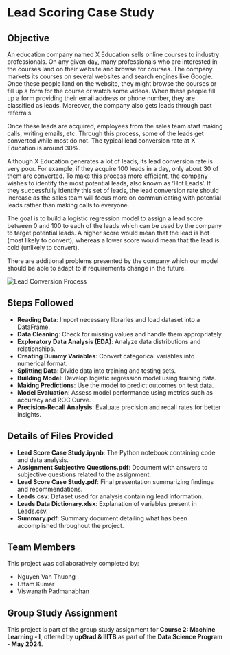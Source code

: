 # Lead Scoring Case Study

## Objective

An education company named X Education sells online courses to industry professionals. On any given day, many professionals who are interested in the courses land on their website and browse for courses. The company markets its courses on several websites and search engines like Google. Once these people land on the website, they might browse the courses or fill up a form for the course or watch some videos. When these people fill up a form providing their email address or phone number, they are classified as leads. Moreover, the company also gets leads through past referrals.

Once these leads are acquired, employees from the sales team start making calls, writing emails, etc. Through this process, some of the leads get converted while most do not. The typical lead conversion rate at X Education is around 30%. 

Although X Education generates a lot of leads, its lead conversion rate is very poor. For example, if they acquire 100 leads in a day, only about 30 of them are converted. To make this process more efficient, the company wishes to identify the most potential leads, also known as ‘Hot Leads’. If they successfully identify this set of leads, the lead conversion rate should increase as the sales team will focus more on communicating with potential leads rather than making calls to everyone.

The goal is to build a logistic regression model to assign a lead score between 0 and 100 to each of the leads which can be used by the company to target potential leads. A higher score would mean that the lead is hot (most likely to convert), whereas a lower score would mean that the lead is cold (unlikely to convert). 

There are additional problems presented by the company which our model should be able to adapt to if requirements change in the future.

![Lead Conversion Process](https://cdn.upgrad.com/UpGrad/temp/189f213d-fade-4fe4-b506-865f1840a25a/XNote_201901081613670.jpg)

## Steps Followed

- **Reading Data**: Import necessary libraries and load dataset into a DataFrame.
- **Data Cleaning**: Check for missing values and handle them appropriately.
- **Exploratory Data Analysis (EDA)**: Analyze data distributions and relationships.
- **Creating Dummy Variables**: Convert categorical variables into numerical format.
- **Splitting Data**: Divide data into training and testing sets.
- **Building Model**: Develop logistic regression model using training data.
- **Making Predictions**: Use the model to predict outcomes on test data.
- **Model Evaluation**: Assess model performance using metrics such as accuracy and ROC Curve.
- **Precision-Recall Analysis**: Evaluate precision and recall rates for better insights.

## Details of Files Provided

- **Lead Score Case Study.ipynb**: The Python notebook containing code and data analysis.
- **Assignment Subjective Questions.pdf**: Document with answers to subjective questions related to the assignment.
- **Lead Score Case Study.pdf**: Final presentation summarizing findings and recommendations.
- **Leads.csv**: Dataset used for analysis containing lead information.
- **Leads Data Dictionary.xlsx**: Explanation of variables present in Leads.csv.
- **Summary.pdf**: Summary document detailing what has been accomplished throughout the project.

## Team Members

This project was collaboratively completed by:

- Nguyen Van Thuong
- Uttam Kumar
- Viswanath Padmanabhan

## Group Study Assignment

This project is part of the group study assignment for **Course 2: Machine Learning - I**, offered by **upGrad & IIITB** as part of the **Data Science Program - May 2024**.
